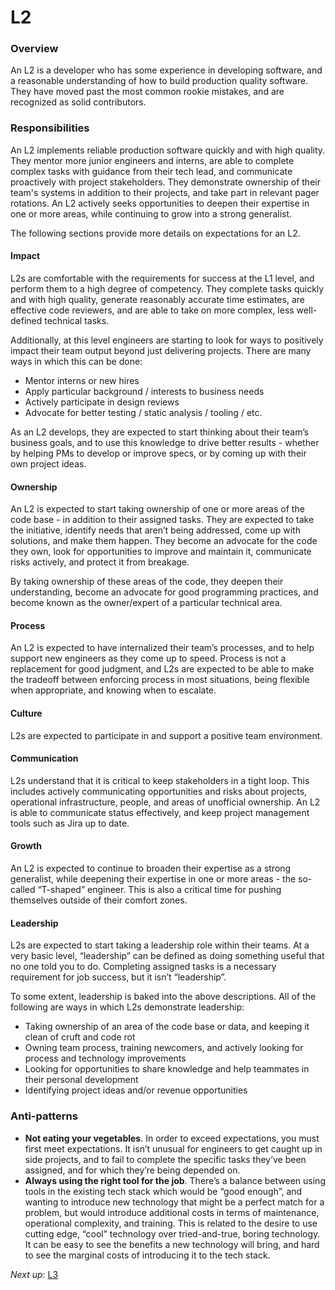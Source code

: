 # L2

### Overview

An L2 is a developer who has some experience in developing software, and a reasonable understanding of how to build production quality software. They have moved past the most common rookie mistakes, and are recognized as solid contributors.

### Responsibilities

An L2 implements reliable production software quickly and with high quality. They mentor more junior engineers and interns, are able to complete complex tasks with guidance from their tech lead, and communicate proactively with project stakeholders. They demonstrate ownership of their team's systems in addition to their projects, and take part in relevant pager rotations. An L2 actively seeks opportunities to deepen their expertise in one or more areas, while continuing to grow into a strong generalist.

The following sections provide more details on expectations for an L2.

#### Impact

L2s are comfortable with the requirements for success at the L1 level, and perform them to a high degree of competency. They complete tasks quickly and with high quality, generate reasonably accurate time estimates, are effective code reviewers, and are able to take on more complex, less well-defined technical tasks.

Additionally, at this level engineers are starting to look for ways to positively impact their team output beyond just delivering projects. There are many ways in which this can be done:

* Mentor interns or new hires
* Apply particular background / interests to business needs
* Actively participate in design reviews
* Advocate for better testing / static analysis / tooling / etc.

As an L2 develops, they are expected to start thinking about their team’s business goals, and to use this knowledge to drive better results - whether by helping PMs to develop or improve specs, or by coming up with their own project ideas.

#### Ownership

An L2 is expected to start taking ownership of one or more areas of the code base - in addition to their assigned tasks. They are expected to take the initiative, identify needs that aren’t being addressed, come up with solutions, and make them happen. They become an advocate for the code they own, look for opportunities to improve and maintain it, communicate risks actively, and protect it from breakage.

By taking ownership of these areas of the code, they deepen their understanding, become an advocate for good programming practices, and become known as the owner/expert of a particular technical area.

#### Process

An L2 is expected to have internalized their team’s processes, and to help support new engineers as they come up to speed. Process is not a replacement for good judgment, and L2s are expected to be able to make the tradeoff between enforcing process in most situations, being flexible when appropriate, and knowing when to escalate.

#### Culture

L2s are expected to participate in and support a positive team environment.

#### Communication

L2s understand that it is critical to keep stakeholders in a tight loop. This includes actively communicating opportunities and risks about projects, operational infrastructure, people, and areas of unofficial ownership. An L2 is able to communicate status effectively, and keep project management tools such as Jira up to date.

#### Growth

An L2 is expected to continue to broaden their expertise as a strong generalist, while deepening their expertise in one or more areas - the so-called “T-shaped” engineer. This is also a critical time for pushing themselves outside of their comfort zones.

#### Leadership

L2s are expected to start taking a leadership role within their teams. At a very basic level, “leadership” can be defined as doing something useful that no one told you to do. Completing assigned tasks is a necessary requirement for job success, but it isn’t “leadership”.

To some extent, leadership is baked into the above descriptions. All of the following are ways in which L2s demonstrate leadership:

* Taking ownership of an area of the code base or data, and keeping it clean of cruft and code rot
* Owning team process, training newcomers, and actively looking for process and technology improvements
* Looking for opportunities to share knowledge and help teammates in their personal development
* Identifying project ideas and/or revenue opportunities

### Anti-patterns

* **Not eating your vegetables**. In order to exceed expectations, you must first meet expectations. It isn’t unusual for engineers to get caught up in side projects, and to fail to complete the specific tasks they’ve been assigned, and for which they’re being depended on.
* **Always using the right tool for the job**. There’s a balance between using tools in the existing tech stack which would be “good enough”, and wanting to introduce new technology that might be a perfect match for a problem, but would introduce additional costs in terms of maintenance, operational complexity, and training. This is related to the desire to use cutting edge, “cool” technology over tried-and-true, boring technology. It can be easy to see the benefits a new technology will bring, and hard to see the marginal costs of introducing it to the tech stack.

*Next up*: [L3](L3.md)

